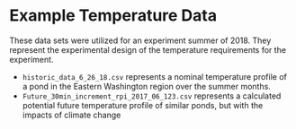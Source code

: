 # Example Temperature Data
These data sets were utilized for an experiment summer of 2018. They represent the experimental design of the temperature requirements for the experiment.

* `historic_data_6_26_18.csv` represents a nominal temperature profile of a pond in the Eastern Washington region over the summer months.
* `Future_30min_increment_rpi_2017_06_123.csv` represents a calculated potential future temperature profile of similar ponds, but with the impacts of climate change
